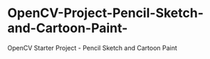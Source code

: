 # OpenCV-Project-Pencil-Sketch-and-Cartoon-Paint-
OpenCV Starter Project - Pencil Sketch and Cartoon Paint
